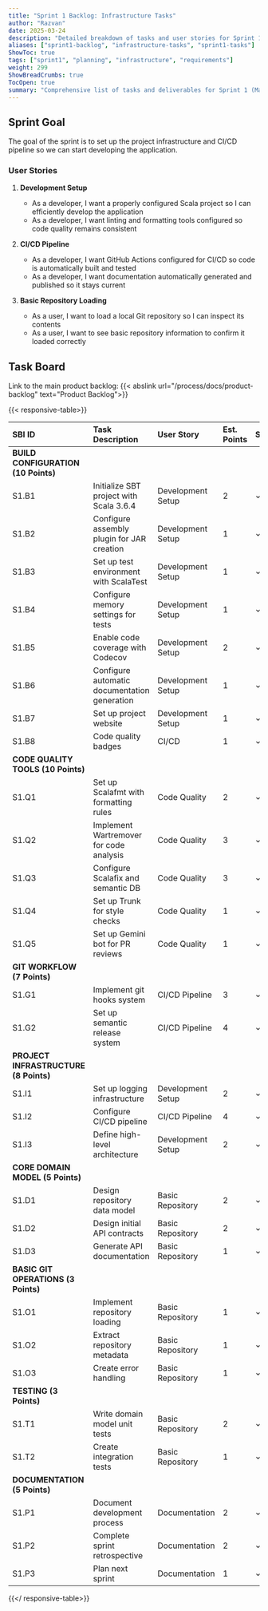 ```yaml
---
title: "Sprint 1 Backlog: Infrastructure Tasks"
author: "Razvan"
date: 2025-03-24
description: "Detailed breakdown of tasks and user stories for Sprint 1's infrastructure setup phase"
aliases: ["sprint1-backlog", "infrastructure-tasks", "sprint1-tasks"]
ShowToc: true
tags: ["sprint1", "planning", "infrastructure", "requirements"]
weight: 299
ShowBreadCrumbs: true
TocOpen: true
summary: "Comprehensive list of tasks and deliverables for Sprint 1 (March 24-30, 2025), focusing on establishing project infrastructure, development environment, and CI/CD pipeline setup."
---
```


## Sprint Goal

The goal of the sprint is to set up the project infrastructure and CI/CD pipeline so we can start developing the application.

### User Stories
1. **Development Setup**
   - As a developer, I want a properly configured Scala project so I can efficiently develop the application
   - As a developer, I want linting and formatting tools configured so code quality remains consistent

2. **CI/CD Pipeline**
   - As a developer, I want GitHub Actions configured for CI/CD so code is automatically built and tested
   - As a developer, I want documentation automatically generated and published so it stays current

3. **Basic Repository Loading**
   - As a user, I want to load a local Git repository so I can inspect its contents
   - As a user, I want to see basic repository information to confirm it loaded correctly

## Task Board

Link to the main product backlog: {{< abslink url="/process/docs/product-backlog" text="Product Backlog">}}

{{< responsive-table>}}

| SBI ID                                | Task Description                             | User Story        | Est. Points | Status |
| :------------------------------------ | :------------------------------------------- | :---------------- | :---------- | :----- |
| **BUILD CONFIGURATION (10 Points)**   |                                              |                   |             |        |
| S1.B1                                 | Initialize SBT project with Scala 3.6.4      | Development Setup | 2           | ✓      |
| S1.B2                                 | Configure assembly plugin for JAR creation   | Development Setup | 1           | ✓      |
| S1.B3                                 | Set up test environment with ScalaTest       | Development Setup | 1           | ✓      |
| S1.B4                                 | Configure memory settings for tests          | Development Setup | 1           | ✓      |
| S1.B5                                 | Enable code coverage with Codecov            | Development Setup | 2           | ✓      |
| S1.B6                                 | Configure automatic documentation generation | Development Setup | 1           | ✓      |
| S1.B7                                 | Set up project website                       | Development Setup | 1           | ✓      |
| S1.B8                                 | Code quality badges                          | CI/CD             | 1           | ✓      |
| **CODE QUALITY TOOLS (10 Points)**    |                                              |                   |             |        |
| S1.Q1                                 | Set up Scalafmt with formatting rules        | Code Quality      | 2           | ✓      |
| S1.Q2                                 | Implement Wartremover for code analysis      | Code Quality      | 3           | ✓      |
| S1.Q3                                 | Configure Scalafix and semantic DB           | Code Quality      | 3           | ✓      |
| S1.Q4                                 | Set up Trunk for style checks                | Code Quality      | 1           | ✓      |
| S1.Q5                                 | Set up Gemini bot for PR reviews             | Code Quality      | 1           | ✓      |
| **GIT WORKFLOW (7 Points)**           |                                              |                   |             |        |
| S1.G1                                 | Implement git hooks system                   | CI/CD Pipeline    | 3           | ✓      |
| S1.G2                                 | Set up semantic release system               | CI/CD Pipeline    | 4           | ✓      |
| **PROJECT INFRASTRUCTURE (8 Points)** |                                              |                   |             |        |
| S1.I1                                 | Set up logging infrastructure                | Development Setup | 2           | ✓      |
| S1.I2                                 | Configure CI/CD pipeline                     | CI/CD Pipeline    | 4           | ✓      |
| S1.I3                                 | Define high-level architecture               | Development Setup | 2           | ✓      |
| **CORE DOMAIN MODEL (5 Points)**      |                                              |                   |             |        |
| S1.D1                                 | Design repository data model                 | Basic Repository  | 2           | ✓      |
| S1.D2                                 | Design initial API contracts                 | Basic Repository  | 2           | ✓      |
| S1.D3                                 | Generate API documentation                   | Basic Repository  | 1           | ✓      |
| **BASIC GIT OPERATIONS (3 Points)**   |                                              |                   |             |        |
| S1.O1                                 | Implement repository loading                 | Basic Repository  | 1           | ✓      |
| S1.O2                                 | Extract repository metadata                  | Basic Repository  | 1           | ✓      |
| S1.O3                                 | Create error handling                        | Basic Repository  | 1           | ✓      |
| **TESTING (3 Points)**                |                                              |                   |             |        |
| S1.T1                                 | Write domain model unit tests                | Basic Repository  | 2           | ✓      |
| S1.T2                                 | Create integration tests                     | Basic Repository  | 1           | ✓      |
| **DOCUMENTATION (5 Points)**          |                                              |                   |             |        |
| S1.P1                                 | Document development process                 | Documentation     | 2           | ✓      |
| S1.P2                                 | Complete sprint retrospective                | Documentation     | 2           | ✓      |
| S1.P3                                 | Plan next sprint                             | Documentation     | 1           | ✓      |

{{</ responsive-table>}}
